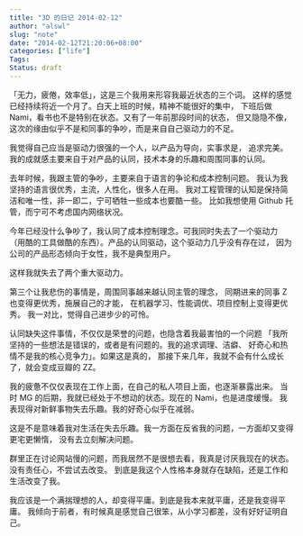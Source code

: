```yaml
---
title: "3D 的日记 2014-02-12"
author: "alswl"
slug: "note"
date: "2014-02-12T21:20:06+08:00"
categories: ["life"]
Tags:
Status: draft
---
```


「无力，疲倦，效率低」，这是三个我用来形容我最近状态的三个词。
这样的感觉已经持续将近一个月了。白天上班的时候，精神不能很好的集中，
下班后做 Nami，看书也不是特别在状态。又有了一年前那段时间的状态，
但又隐隐不像，这次的缘由似乎不是和同事的争吵，而是来自自己驱动力的不足。

我觉得自己应当是驱动力很强的一个人，以产品为导向，实事求是，
追求完美。我的成就感主要来自于对产品的认同，技术本身的乐趣和周围同事的认同。

去年时候，我跟主管的争吵，主要来自于语言的争论和成本控制问题。
我认为我坚持的语言很优秀，主流，人性化，很多人在用。
我对工程管理的认知是保持简洁和唯一性，非一即二，宁可牺牲一些成本也要酷一些。
比如我想使用 Github 托管，而宁可不考虑国内网络状况。

今年已经没什么争吵了，我认同了成本控制理念。可我同时失去了一个驱动力
（用酷的工具做酷的东西）。产品的认同驱动，这个驱动力几乎没有存在过，
因为公司的产品形态倾向于女性，我不是典型用户。

这样我就失去了两个重大驱动力。

第三个让我悲伤的事情是，周围同事越来越认同主管的理念，
同期进来的同事 Z 也变得更优秀，施展自己的才能，
在机器学习、性能调优、项目控制上变得更优秀。
我一对比，觉得自己进步少的可怜。

认同缺失这件事情，不仅仅是荣誉的问题，也隐含着我最害怕的一个问题
「我所坚持的一些想法是错误的，或者是有问题的。我的追求调理、洁癖、
好奇心和热情不是我的核心竞争力」。如果这是真的，
那接下来几年，我就不会有什么成长了，就会变成豆瓣的 ZZ。

我的疲惫不仅仅表现在工作上面，在自己的私人项目上面，也逐渐暴露出来。
当时 MG 的后期，我就已经处于不想动的状态。现在的 Nami，也是进度缓慢。
我表现得对新鲜事物失去乐趣。我的好奇心似乎在减弱。

这是不是意味着我对生活在失去乐趣。我一方面在反省我的问题，一方面却又变得更宅更懒惰，
没有去立刻解决问题。

群里正在讨论网站慢的问题，而我居然不是很想去看，我真是讨厌我现在的状态。
没有责任心，不尝试去改变。
到底是我这个人性格本身就存在缺陷，还是工作和生活改变了我。

我应该是一个满揣理想的人，却变得平庸。到底是我本来就平庸，还是我变得平庸。
我倾向于前者，有时候真是感觉自己很笨，从小学习都差，没有好好证明自己。
